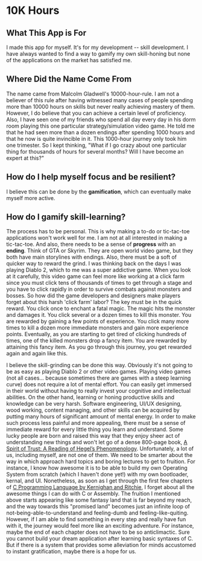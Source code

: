 # 10K Hours

## What This App is For
I made this app for myself. It's for my development -- skill development. 
I have always wanted to find a way to gamify my own skill-honing but none of the applications on the market has satisfied me. 


## Where Did the Name Come From
The name came from Malcolm Gladwell's 10000-hour-rule. I am not a believer of this rule after having 
witnessed many cases of people spending more than 10000 hours on skills but never really achieving mastery of them. 
However, I do believe that you can achieve a certain level of proficiency. 
Also, I have seen one of my friends who spend all day every day in his dorm room playing this one particular strategy/simulation 
video game. He told me that he had seen more than a dozen endings after spending 1000 hours 
and that he now is quite invincible in it. This 1000-hour journey only took him one trimester. 
So I kept thinking, "What if I go crazy about one particular thing for thousands of hours for several months? 
Will I have become an expert at this?"


## How do I help myself focus and be resilient?
I believe this can be done by the **gamification**, which can eventually make myself more active.

## How do I gamify skill-learning?
The process has to be personal. This is why making a to-do or tic-tac-toe applications won't work well for me. 
I am not at all interested in making a tic-tac-toe. And also, there needs to be a sense of **progress** with an **ending**. 
Think of GTA or Skyrim. They are open world video game, but they both have main storylines with endings. 
Also, there must be a soft of quicker way to reward the grind. I was thinking back on the days I was playing Diablo 2, 
which to me was a super addictive game. When you look at it carefully, this video game can feel more like 
working at a click farm since you must click tens of thousands of times to get through a stage and 
you have to click rapidly in order to survive combats against monsters and bosses. 
So how did the game developers and designers make players forget about this harsh 'click farm' labor? 
The key must be in the quick reward. You click once to enchant a fatal magic. The magic hits the monster and damages it. 
You click several or a dozen times to kill this monster. You are rewarded by gaining a few points of experience. 
You click many more times to kill a dozen more immediate monsters and gain more experience points. 
Eventually, as you are starting to get tired of clicking hundreds of times, one of the killed monsters drop a fancy item. 
You are rewarded by attaining this fancy item. As you go through this journey, you get rewarded again and again like this.

I believe the skill-grinding can be done this way. Obviously it's not going to be as easy as playing Diablo 2 
or other video games. Playing video games (not all cases... because sometimes there are games with a steep learning curve) 
does not require a lot of mental effort. You can easily get immersed in their world without having to really 
invest your cognitive and intellectual abilities. On the other hand, learning or honing productive skills 
and knowledge can be very harsh. Software engineering, UI/UX designing, wood working, content managing, 
and other skills can be acquired by putting many hours of significant amount of mental energy. 
In order to make such process less painful and more appealing, there must be a sense of immediate reward for 
every little thing you learn and understand. Some lucky people are born and raised this way that they enjoy 
sheer act of understanding new things and won't let go of a dense 800-page book, 
[A Spirit of Trust: A Reading of Hegel’s Phenomenology](https://www.amazon.com/Spirit-Trust-Reading-Hegels-Phenomenology-ebook/dp/B07QF8BZMP/ref=pd_sim_1/145-3524644-7650935?pd_rd_w=GGEvz&pf_rd_p=80152b05-d527-42f7-bbb4-c9d645b6dcf5&pf_rd_r=6YA8HSQB7V0KED3756WY&pd_rd_r=12ee6faa-2a05-4d21-b61a-9a3b0dc8d7a6&pd_rd_wg=yX9mF&pd_rd_i=B07QF8BZMP&psc=1). 
Unfortunately, a lot of us, including myself, are not one of them. We need to be smarter about the way 
in which approach hard topics and boring lectures to get to fruition. For instance, I know how awesome it 
is to be able to build my own Operating System from scratch (which I haven't done yet!) with my own bootloader, 
kernal, and UI. Nonetheless, as soon as I get through the first few chapters of 
[C Programming Language by Kernighan and Ritchie](https://www.amazon.com/Programming-Language-2nd-Brian-Kernighan/dp/0131103628), 
I forget about all the awesome things I can do with C or Assembly. The fruition I mentioned above starts appearing 
like some fantasy land that is far beyond my reach, and the way towards this "promised land" becomes just an infinite loop 
of not-being-able-to-understand and feeling-dumb and feeling-like-quiting. However, if I am able to find something in every 
step and really have fun with it, the journey would feel more like an exciting adventure. 
For instance, maybe the end of each chapter does not have to be so anticlimactic. Sure you cannot build your 
dream application after learning basic syntaxes of C. But if there is a system that provides some alleviation for 
minds accustomed to instant gratification, maybe there is a hope for us.



